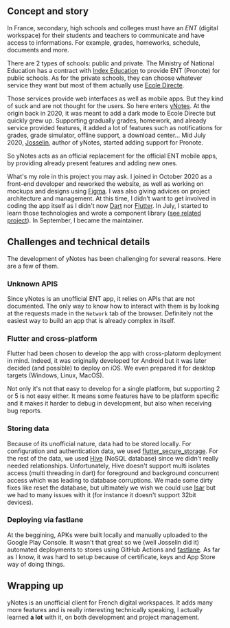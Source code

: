 ## Concept and story

In France, secondary, high schools and colleges must have an _ENT_ (digital workspace) for their students and teachers to communicate and have access to informations. For example, grades, homeworks, schedule, documents and more.

There are 2 types of schools: public and private. The Ministry of National Education has a contract with [Index Education](https://www.index-education.com/) to provide ENT (Pronote) for public schools. As for the private schools, they can choose whatever service they want but most of them actually use [Ecole Directe](https://ecoledirecte.com).

Those services provide web interfaces as well as mobile apps. But they kind of suck and are not thought for the users. So here enters [yNotes](https://ynotes.fr/). At the origin back in 2020, it was meant to add a dark mode to Ecole Directe but quickly grew up. Supporting gradually grades, homework, and already service provided features, it added a lot of features such as notifications for grades, grade simulator, offline support, a download center... Mid July 2020, [Josselin](https://github.com/JsonLinesCode), author of yNotes, started adding support for Pronote.

So yNotes acts as an official replacement for the official ENT mobile apps, by providing already present features and adding new ones.

What's my role in this project you may ask. I joined in October 2020 as a front-end developer and reworked the website, as well as working on mockups and designs using [Figma](https://www.figma.com/). I was also giving advices on project architecture and management. At this time, I didn't want to get involved in coding the app itself as I didn't now [Dart](https://dart.dev) nor [Flutter](https://flutter.dev). In July, I started to learn those technologies and wrote a component library ([see related project](/projects/ynotes-packages)). In September, I became the maintainer.

## Challenges and technical details

The development of yNotes has been challenging for several reasons. Here are a few of them.

### Unknown APIS

Since yNotes is an unofficial ENT app, it relies on APIs that are not documented. The only way to know how to interact with them is by looking at the requests made in the `Network` tab of the browser. Definitely not the easiest way to build an app that is already complex in itself.

### Flutter and cross-platform

Flutter had been chosen to develop the app with cross-platorm deployment in mind. Indeed, it was originally developed for Android but it was later decided (and possible) to deploy on iOS. We even prepared it for desktop targets (Windows, Linux, MacOS).

Not only it's not that easy to develop for a single platform, but supporting 2 or 5 is not easy either. It means some features have to be platform specific and it makes it harder to debug in development, but also when receiving bug reports.

### Storing data

Because of its unofficial nature, data had to be stored locally. For configuration and authentication data, we used [flutter_secure_storage](https://pub.dev/packages/flutter_secure_storage). For the rest of the data, we used [Hive](https://pub.dev/packages/hive) (NoSQL database) since we didn't really needed relationships. Unfortunately, Hive doesn't support multi isolates access (multi threading in dart) for foreground and background concurrent access which was leading to database corruptions. We made some dirty fixes like reset the database, but ultimately we wish we could use [Isar](https://pub.dev/packages/isar) but we had to many issues with it (for instance it doesn't support 32bit devices).

### Deploying via fastlane

At the beggining, APKs were built locally and manually uploaded to the Google Play Console. It wasn't that great so we (well Josselin did it) automated deployments to stores using GitHub Actions and [fastlane](https://fastlane.tools/). As far as I know, it was hard to setup because of certificate, keys and App Store way of doing things.

## Wrapping up

yNotes is an unofficial client for French digital workspaces. It adds many more features and is really interesting technically speaking, I actually learned **a lot** with it, on both development and project management.
